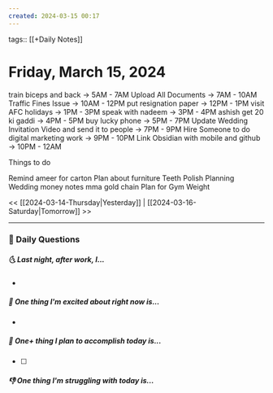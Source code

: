 ```yaml
---
created: 2024-03-15 00:17
---
```

tags:: [[+Daily Notes]]

# Friday, March 15, 2024

train biceps and back -> 5AM - 7AM
Upload All Documents -> 7AM - 10AM
Traffic Fines Issue -> 10AM - 12PM
put resignation paper -> 12PM - 1PM
visit AFC holidays -> 1PM - 3PM
speak with nadeem -> 3PM - 4PM
ashish get 20 ki gaddi -> 4PM - 5PM
buy lucky phone -> 5PM - 7PM
Update Wedding Invitation Video and send it to people -> 7PM - 9PM
Hire Someone to do digital marketing work -> 9PM - 10PM
Link Obsidian with mobile and github -> 10PM - 12AM

Things to do

Remind ameer for carton
Plan about furniture
Teeth Polish Planning
Wedding money notes
mma gold chain
Plan for Gym Weight


<< [[2024-03-14-Thursday|Yesterday]] | [[2024-03-16-Saturday|Tomorrow]] >>

---
### 📅 Daily Questions
##### 🌜 Last night, after work, I...
- 

##### 🙌 One thing I'm excited about right now is...
- 

##### 🚀 One+ thing I plan to accomplish today is...
- [ ] 

##### 👎 One thing I'm struggling with today is...
